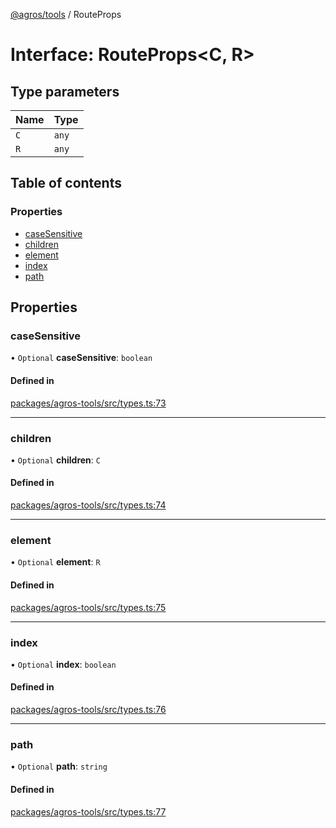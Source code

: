 [@agros/tools](../index.md) / RouteProps

# Interface: RouteProps<C, R\>

## Type parameters

| Name | Type |
| :------ | :------ |
| `C` | `any` |
| `R` | `any` |

## Table of contents

### Properties

- [caseSensitive](RouteProps.md#casesensitive)
- [children](RouteProps.md#children)
- [element](RouteProps.md#element)
- [index](RouteProps.md#index)
- [path](RouteProps.md#path)

## Properties

### <a id="casesensitive" name="casesensitive"></a> caseSensitive

• `Optional` **caseSensitive**: `boolean`

#### Defined in

[packages/agros-tools/src/types.ts:73](https://github.com/agrosjs/agros/blob/f9f7678/packages/agros-tools/src/types.ts#L73)

___

### <a id="children" name="children"></a> children

• `Optional` **children**: `C`

#### Defined in

[packages/agros-tools/src/types.ts:74](https://github.com/agrosjs/agros/blob/f9f7678/packages/agros-tools/src/types.ts#L74)

___

### <a id="element" name="element"></a> element

• `Optional` **element**: `R`

#### Defined in

[packages/agros-tools/src/types.ts:75](https://github.com/agrosjs/agros/blob/f9f7678/packages/agros-tools/src/types.ts#L75)

___

### <a id="index" name="index"></a> index

• `Optional` **index**: `boolean`

#### Defined in

[packages/agros-tools/src/types.ts:76](https://github.com/agrosjs/agros/blob/f9f7678/packages/agros-tools/src/types.ts#L76)

___

### <a id="path" name="path"></a> path

• `Optional` **path**: `string`

#### Defined in

[packages/agros-tools/src/types.ts:77](https://github.com/agrosjs/agros/blob/f9f7678/packages/agros-tools/src/types.ts#L77)
